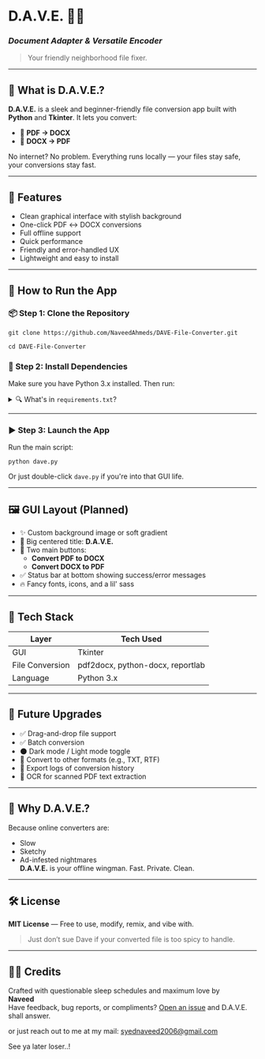 # D.A.V.E. 🧠📄

### _Document Adapter & Versatile Encoder_

> Your friendly neighborhood file fixer.

---

## 🔧 What is D.A.V.E.?

**D.A.V.E.** is a sleek and beginner-friendly file conversion app built with **Python** and **Tkinter**. It lets you convert:

- 📄 **PDF → DOCX**
- 📃 **DOCX → PDF**

No internet? No problem. Everything runs locally — your files stay safe, your conversions stay fast.

---

## 🎯 Features

- Clean graphical interface with stylish background
- One-click PDF ↔ DOCX conversions
- Full offline support
- Quick performance
- Friendly and error-handled UX
- Lightweight and easy to install

---

## 🚀 How to Run the App

### 📦 Step 1: Clone the Repository

`git clone https://github.com/NaveedAhmeds/DAVE-File-Converter.git`

`cd DAVE-File-Converter`

### 🧰 Step 2: Install Dependencies

Make sure you have Python 3.x installed. Then run:

<details>
<summary>🔍 What's in <code>requirements.txt</code>?</summary>

- `pdf2docx` – For converting PDF to DOCX
- `python-docx` – For DOCX creation
- `reportlab` – For generating PDFs
- `tkinter` – For the GUI (comes pre-installed with most Python setups)

</details>

---

### ▶️ Step 3: Launch the App

Run the main script:

`python dave.py`

Or just double-click `dave.py` if you're into that GUI life.

---

## 🖼️ GUI Layout (Planned)

- ✨ Custom background image or soft gradient
- 🧠 Big centered title: **D.A.V.E.**
- 📂 Two main buttons:
  - **Convert PDF to DOCX**
  - **Convert DOCX to PDF**
- ✅ Status bar at bottom showing success/error messages
- 🔥 Fancy fonts, icons, and a lil' sass

---

## 🧠 Tech Stack

| Layer           | Tech Used                        |
| --------------- | -------------------------------- |
| GUI             | Tkinter                          |
| File Conversion | pdf2docx, python-docx, reportlab |
| Language        | Python 3.x                       |

---

## 🔮 Future Upgrades

- ✅ Drag-and-drop file support
- ✅ Batch conversion
- 🌑 Dark mode / Light mode toggle
- 💼 Convert to other formats (e.g., TXT, RTF)
- 💾 Export logs of conversion history
- 🧠 OCR for scanned PDF text extraction

---

## 🤔 Why D.A.V.E.?

Because online converters are:

- Slow
- Sketchy
- Ad-infested nightmares  
  **D.A.V.E.** is your offline wingman. Fast. Private. Clean.

---

## 🛠️ License

**MIT License** — Free to use, modify, remix, and vibe with.

> Just don’t sue Dave if your converted file is too spicy to handle.

---

## 🙋‍♂️ Credits

Crafted with questionable sleep schedules and maximum love by  
**Naveed**  
Have feedback, bug reports, or compliments? [Open an issue](https://github.com/naveedahmeds/DAVE-File-Converter/issues) and D.A.V.E. shall answer.

or just reach out to me at my mail: syednaveed2006@gmail.com

See ya later loser..!
